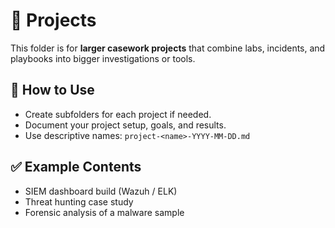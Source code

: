 # 🔬 Projects

This folder is for **larger casework projects** that combine labs, incidents, and playbooks into bigger investigations or tools.

## 📌 How to Use
- Create subfolders for each project if needed.
- Document your project setup, goals, and results.
- Use descriptive names: `project-<name>-YYYY-MM-DD.md`

## ✅ Example Contents
- SIEM dashboard build (Wazuh / ELK)
- Threat hunting case study
- Forensic analysis of a malware sample
